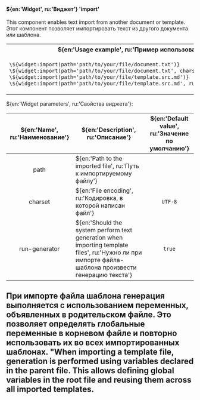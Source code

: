 #### ${en:'Widget', ru:'Виджет'} 'import'

This component enables text import from another document or template.<!--en-->
Этот компонент позволяет импортировать текст из другого документа или шаблона.<!--ru-->

<table>
<tr><th>${en:'Usage example', ru:'Пример использования'}</th></tr>
<tr><td>

```markdown
\${widget:import(path='path/to/your/file/document.txt')}
\${widget:import(path='path/to/your/file/document.txt', charset='windows-1251')}
\${widget:import(path='path/to/your/file/template.src.md')}
\${widget:import(path='path/to/your/file/template.src.md', run-generator='false')}
```

</td></tr>
<tr></tr>
</table>

${en:'Widget parameters', ru:'Свойства виджета'}:

| ${en:'Name', ru:'Наименование'} | ${en:'Description', ru:'Описание'}                                                                                                                   | ${en:'Default value', ru:'Значение по умолчанию'} |
|:-------------------------------:|------------------------------------------------------------------------------------------------------------------------------------------------------|:-------------------------------------------------:|
|              path               | ${en:'Path to the imported file', ru:'Путь к импортируемому файлу'}                                                                                  |                                                   |
|             charset             | ${en:'File encoding', ru:'Кодировка, в которой написан файл'}                                                                                        |                      `UTF-8`                      |
|          run-generator          | ${en:'Should the system perform text generation when importing template files', ru:'Нужно ли при импорте файла-шаблона произвести генерацию текста'} |                      `true`                       |

При импорте файла шаблона генерация выполняется с использованием переменных, объявленных в родительском файле.<!--ru-->
Это позволяет определять глобальные переменные в корневом файле и повторно <!--ru-->
использовать их во всех импортированных шаблонах.<!--ru-->
"When importing a template file, generation is performed using variables declared in the parent file.<!--en-->
This allows defining global variables in the root file and reusing them across all imported templates.<!--en-->
---

